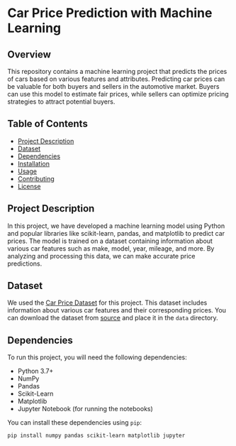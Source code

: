 # Car Price Prediction with Machine Learning

## Overview

This repository contains a machine learning project that predicts the prices of cars based on various features and attributes. Predicting car prices can be valuable for both buyers and sellers in the automotive market. Buyers can use this model to estimate fair prices, while sellers can optimize pricing strategies to attract potential buyers.

## Table of Contents

- [Project Description](#project-description)
- [Dataset](#dataset)
- [Dependencies](#dependencies)
- [Installation](#installation)
- [Usage](#usage)
- [Contributing](#contributing)
- [License](#license)

## Project Description

In this project, we have developed a machine learning model using Python and popular libraries like scikit-learn, pandas, and matplotlib to predict car prices. The model is trained on a dataset containing information about various car features such as make, model, year, mileage, and more. By analyzing and processing this data, we can make accurate price predictions.

## Dataset

We used the [Car Price Dataset](link_to_dataset) for this project. This dataset includes information about various car features and their corresponding prices. You can download the dataset from [source](link_to_dataset) and place it in the `data` directory.

## Dependencies

To run this project, you will need the following dependencies:

- Python 3.7+
- NumPy
- Pandas
- Scikit-Learn
- Matplotlib
- Jupyter Notebook (for running the notebooks)

You can install these dependencies using `pip`:

```bash
pip install numpy pandas scikit-learn matplotlib jupyter
